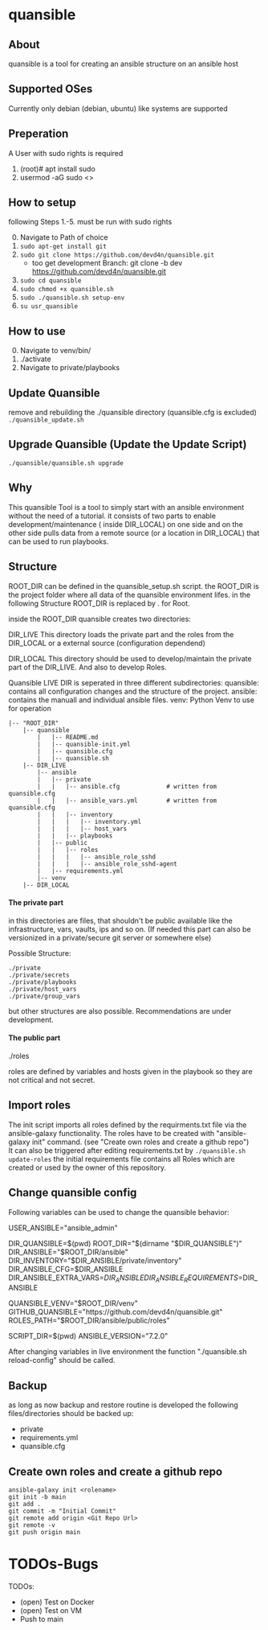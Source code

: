 # quansible

## About
quansible is a tool for creating an ansible structure on an ansible host

## Supported OSes
Currently only debian (debian, ubuntu) like systems are supported

## Preperation
A User with sudo rights is required

1. (root)# apt install sudo
2. usermod -aG sudo <<user>>

## How to setup
following Steps 1.-5. must be run with sudo rights

0. Navigate to Path of choice
1. `sudo apt-get install git`
2. `sudo git clone https://github.com/devd4n/quansible.git`
    - too get development Branch: git clone -b dev https://github.com/devd4n/quansible.git
3. `sudo cd quansible`
4. `sudo chmod +x quansible.sh`
5. `sudo ./quansible.sh setup-env`
6. `su usr_quansible`


## How to use
0. Navigate to venv/bin/
1. ./activate
2. Navigate to private/playbooks


## Update Quansible
remove and rebuilding the ./quansible directory (quansible.cfg is excluded)
`./quansible_update.sh`

## Upgrade Quansible (Update the Update Script)
`./quansible/quansible.sh upgrade`

## Why
This quansible Tool is a tool to simply start with an ansible environment without the need of a tutorial.
it consists of two parts to enable development/maintenance ( inside DIR_LOCAL) on one side and on the other side
pulls data from a remote source (or a location in DIR_LOCAL) that can be used to run playbooks.

## Structure
ROOT_DIR can be defined in the quansible_setup.sh script.
the ROOT_DIR is the project folder where all data of the quansible environment lifes.
in the following Structure ROOT_DIR is replaced by . for Root.

inside the ROOT_DIR quansible creates two directories:

DIR_LIVE
This directory loads the private part and the roles from the DIR_LOCAL or a external source (configuration dependend)

DIR_LOCAL
This directory should be used to develop/maintain the private part of the DIR_LIVE. And also to develop Roles.

Quansible LIVE DIR is seperated in three different subdirectories:
quansible: contains all configuration changes and the structure of the project.
ansible: contains the manuall and individual ansible files.
venv: Python Venv to use for operation

```
|-- "ROOT_DIR"
    |-- quansible
        |   |-- README.md
        |   |-- quansible-init.yml
        |   |-- quansible.cfg
        |   |-- quansible.sh
    |-- DIR_LIVE
        |-- ansible
        |   |-- private
        |   |   |-- ansible.cfg             # written from quansible.cfg
        |   |   |-- ansible_vars.yml        # written from quansible.cfg
        |   |   |-- inventory
        |   |   |   |-- inventory.yml
        |   |   |   |-- host_vars
        |   |   |-- playbooks
        |   |-- public
        |   |   |-- roles
        |   |   |   |-- ansible_role_sshd
        |   |   |   |-- ansible_role_sshd-agent
        |   |-- requirements.yml
        |-- venv
    |-- DIR_LOCAL
```

#### The private part

in this directories are files, that shouldn't be public available like the infrastructure, vars, vaults, ips and so on. (If needed this part can also be versionized in a private/secure git server or somewhere else)

Possible Structure:
```
./private
./private/secrets
./private/playbooks
./private/host_vars
./private/group_vars
```
but other structures are also possible.
Recommendations are under development.


#### The public part

./roles

roles are defined by variables and hosts given in the playbook so they are not critical and not secret.

## Import roles

The init script imports all roles defined by the requirments.txt file via the ansible-galaxy functionality.
The roles have to be created with "ansible-galaxy init" command. (see "Create own roles and create a github repo")
<br>It can also be triggered after editing requirements.txt by
`./quansible.sh update-roles`
the initial requirements file contains all Roles which are created or used by the owner of this repository.


## Change quansible config

Following variables can be used to change the quansible behavior:

USER_ANSIBLE="ansible_admin"

DIR_QUANSIBLE=$(pwd)
ROOT_DIR="$(dirname "$DIR_QUANSIBLE")"
DIR_ANSIBLE="$ROOT_DIR/ansible"
DIR_INVENTORY="$DIR_ANSIBLE/private/inventory"
DIR_ANSIBLE_CFG=$DIR_ANSIBLE
DIR_ANSIBLE_EXTRA_VARS=$DIR_ANSIBLE
DIR_ANSIBLE_REQUIREMENTS=$DIR_ANSIBLE

QUANSIBLE_VENV="$ROOT_DIR/venv"
GITHUB_QUANSIBLE="https://github.com/devd4n/quansible.git"
ROLES_PATH="$ROOT_DIR/ansible/public/roles"

SCRIPT_DIR=$(pwd)
ANSIBLE_VERSION="7.2.0"

After changing variables in live environment the function "./quansible.sh reload-config" should be called.

## Backup
as long as now backup and restore routine is developed the following files/directories should be backed up:
- private
- requirements.yml
- quansible.cfg

## Create own roles and create a github repo

```
ansible-galaxy init <rolename>
git init -b main
git add .
git commit -m "Initial Commit"
git remote add origin <Git Repo Url>
git remote -v
git push origin main
```

# TODOs-Bugs

TODOs:
- (open) Test on Docker
- (open) Test on VM
- Push to main

